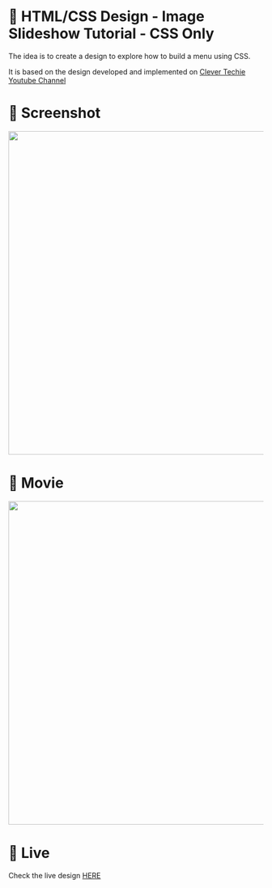 # 🎨 HTML/CSS Design -  Image Slideshow Tutorial - CSS Only

The idea is to create a design to explore how to build a menu using CSS. 

It is based on the design developed and implemented  on [Clever Techie Youtube Channel](https://www.youtube.com/watch?v=FZrHoAUkHpE)


# 📸 Screenshot
<img src="https://storage.googleapis.com/rfribeiro-css/images-slider-01/presentation.png" width="640">


# 🎥 Movie
<img src="https://storage.googleapis.com/rfribeiro-css/images-slider-01/presentation.gif" width="640">

# 🚀 Live

Check the live design [HERE](https://storage.googleapis.com/rfribeiro-css/images-slider-01/index.html)